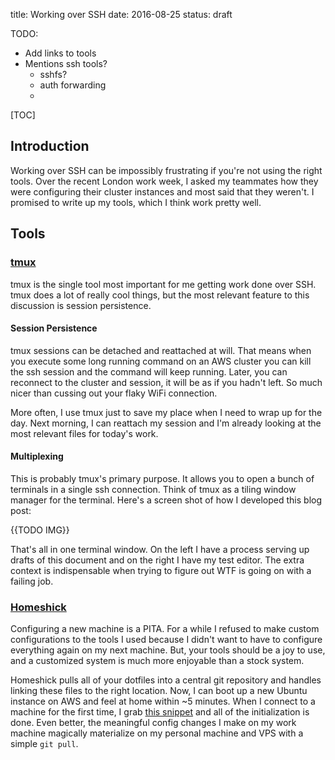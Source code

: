 title: Working over SSH
date: 2016-08-25
status: draft

TODO:
* Add links to tools
* Mentions ssh tools?
  * sshfs?
  * auth forwarding
  *

[TOC]

## Introduction

Working over SSH can be impossibly frustrating if you're not using the right tools. 
Over the recent London work week, I asked my teammates how they were configuring their cluster instances and most said that they weren't.
I promised to write up my tools, which I think work pretty well. 

## Tools

### [tmux](https://tmux.github.io/)
tmux is the single tool most important for me getting work done over SSH.
tmux does a lot of really cool things, but the most relevant feature to this discussion is session persistence.

#### Session Persistence
tmux sessions can be detached and reattached at will.
That means when you execute some long running command on an AWS cluster you can kill the ssh session and the command will keep running.
Later, you can reconnect to the cluster and session, it will be as if you hadn't left.
So much nicer than cussing out your flaky WiFi connection.

More often, I use tmux just to save my place when I need to wrap up for the day.
Next morning, I can reattach my session and I'm already looking at the most relevant files for today's work.

#### Multiplexing
This is probably tmux's primary purpose.
It allows you to open a bunch of terminals in a single ssh connection.
Think of tmux as a tiling window manager for the terminal.
Here's a screen shot of how I developed this blog post:

{{TODO IMG}}

That's all in one terminal window.
On the left I have a process serving up drafts of this document and on the right I have my test editor.
The extra context is indispensable when trying to figure out WTF is going on with a failing job.

### [Homeshick](https://github.com/andsens/homeshick)
Configuring a new machine is a PITA.
For a while I refused to make custom configurations to the tools I used because I didn't want to have to configure everything again on my next machine.
But, your tools should be a joy to use, and a customized system is much more enjoyable than a stock system.

Homeshick pulls all of your dotfiles into a central git repository and handles linking these files to the right location.
Now, I can boot up a new Ubuntu instance on AWS and feel at home within ~5 minutes.
When I connect to a machine for the first time, I grab [this snippet](https://github.com/harterrt/TIL/blob/master/linux/new-machine.md) and all of the initialization is done.
Even better, the meaningful config changes I make on my work machine magically materialize on my personal machine and VPS with a simple `git pull`.
